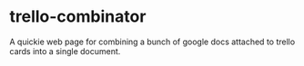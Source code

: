 trello-combinator
=================

A quickie web page for combining a bunch of google docs attached to trello cards into a single document.
